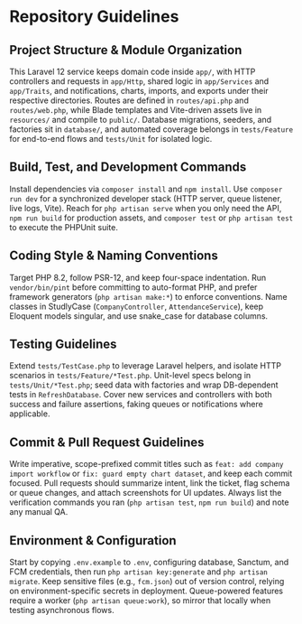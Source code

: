# Repository Guidelines

## Project Structure & Module Organization
This Laravel 12 service keeps domain code inside `app/`, with HTTP controllers and requests in `app/Http`, shared logic in `app/Services` and `app/Traits`, and notifications, charts, imports, and exports under their respective directories. Routes are defined in `routes/api.php` and `routes/web.php`, while Blade templates and Vite-driven assets live in `resources/` and compile to `public/`. Database migrations, seeders, and factories sit in `database/`, and automated coverage belongs in `tests/Feature` for end-to-end flows and `tests/Unit` for isolated logic.

## Build, Test, and Development Commands
Install dependencies via `composer install` and `npm install`. Use `composer run dev` for a synchronized developer stack (HTTP server, queue listener, live logs, Vite). Reach for `php artisan serve` when you only need the API, `npm run build` for production assets, and `composer test` or `php artisan test` to execute the PHPUnit suite.

## Coding Style & Naming Conventions
Target PHP 8.2, follow PSR-12, and keep four-space indentation. Run `vendor/bin/pint` before committing to auto-format PHP, and prefer framework generators (`php artisan make:*`) to enforce conventions. Name classes in StudlyCase (`CompanyController`, `AttendanceService`), keep Eloquent models singular, and use snake_case for database columns.

## Testing Guidelines
Extend `tests/TestCase.php` to leverage Laravel helpers, and isolate HTTP scenarios in `tests/Feature/*Test.php`. Unit-level specs belong in `tests/Unit/*Test.php`; seed data with factories and wrap DB-dependent tests in `RefreshDatabase`. Cover new services and controllers with both success and failure assertions, faking queues or notifications where applicable.

## Commit & Pull Request Guidelines
Write imperative, scope-prefixed commit titles such as `feat: add company import workflow` or `fix: guard empty chart dataset`, and keep each commit focused. Pull requests should summarize intent, link the ticket, flag schema or queue changes, and attach screenshots for UI updates. Always list the verification commands you ran (`php artisan test`, `npm run build`) and note any manual QA.

## Environment & Configuration
Start by copying `.env.example` to `.env`, configuring database, Sanctum, and FCM credentials, then run `php artisan key:generate` and `php artisan migrate`. Keep sensitive files (e.g., `fcm.json`) out of version control, relying on environment-specific secrets in deployment. Queue-powered features require a worker (`php artisan queue:work`), so mirror that locally when testing asynchronous flows.

